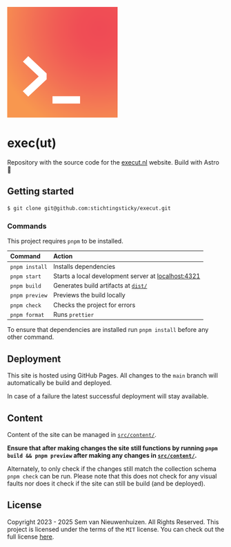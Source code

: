 ![exec(ut) logo](./icon.svg)

# exec(ut)

Repository with the source code for the [execut.nl](https://execut.nl/) website. Build with Astro 🚀

## Getting started

```bash
$ git clone git@github.com:stichtingsticky/execut.git
```

### Commands

This project requires `pnpm` to be installed.

| Command        | Action                                                                       |
| :------------- | :--------------------------------------------------------------------------- |
| `pnpm install` | Installs dependencies                                                        |
| `pnpm start`   | Starts a local development server at [localhost:4321](https:localhost:4321/) |
| `pnpm build`   | Generates build artifacts at [`dist/`](./dist/)                              |
| `pnpm preview` | Previews the build locally                                                   |
| `pnpm check`   | Checks the project for errors                                                |
| `pnpm format`  | Runs `prettier`                                                              |

To ensure that dependencies are installed run `pnpm install` before any other command.

## Deployment

This site is hosted using GitHub Pages. All changes to the `main` branch will automatically be build and deployed.

In case of a failure the latest successful deployment will stay available.

## Content

Content of the site can be managed in [`src/content/`](./src/content/).

**Ensure that after making changes the site still functions by running `pnpm build && pnpm preview` after making any changes in [`src/content/`](./src/content/).**

Alternately, to only check if the changes still match the collection schema `pnpm check` can be run. Please note that this does not check for any visual faults nor does it check if the site can still be build (and be deployed).

## License

Copyright 2023 - 2025 Sem van Nieuwenhuizen. All Rights Reserved. This project is licensed under the terms of the `MIT` license. You can check out the full license [here](./LICENSE).
